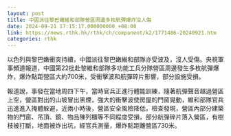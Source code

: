 ```yaml
---
layout: post
title: 中國派往黎巴嫩維和部隊營區周邊多枚航彈爆炸沒人傷
date: 2024-09-21 17:15:17.000000000 +08:00
link: https://news.rthk.hk/rthk/ch/component/k2/1771486-20240921.htm
categories: rthk
---
```


以色列與黎巴嫩衝突持續，中國派往黎巴嫩維和部隊亦受波及，沒人受傷。央視軍事頻道報道，中國第22批赴黎維和部隊多功能工兵分隊營區周邊發生多枚航彈爆炸，爆炸點距營區大約700米，受衝擊波和航彈碎片影響，部分設施受損。

報道說，事發在當地周四下午，當時官兵正進行體能訓練，隨著航彈聲音越過營區上空，營區對出的山坡冒出黑煙，強大的衝擊波使房屋的門窗晃動，維和部隊官兵迅速進入掩體躲避，近兩小時後，營區安全風險降低，檢查發現，營區內部分建築物的門窗、吊頂、鏡、物品陳列櫃等不同程度受損，部分航彈碎片落入營區，有樹枝被打斷，地面被炸出坑，經官兵測量，爆炸點距離營區730米。
